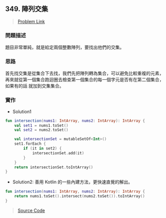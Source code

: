 ## 349. 陣列交集
> [Problem Link](https://leetcode.com/problems/intersection-of-two-arrays/) 

### 問題描述
題目非常單純，就是給定兩個整數陣列，要找出他們的交集。

### 思路
首先找交集是從集合下去找，我們先把陣列轉為集合，可以避免比較重複的元素，再來就從第一個集合跑迴圈去檢查第一個集合的每一個字元是否有在第二個集合，如果有的話 就加到交集集合。

### 實作
* Solution1

```kotlin
fun intersection(nums1: IntArray, nums2: IntArray): IntArray {
    val set1 = nums1.toSet()
    val set2 = nums2.toSet()

    val intersectionSet = mutableSetOf<Int>()
    set1.forEach {
        if (it in set2) {
            intersectionSet.add(it)
        }
    }
    return intersectionSet.toIntArray()
}

```

* Solution2: 善用 Kotlin 的一些內建方法，更快速直覺的解出。

```kotlin
fun intersection(nums1: IntArray, nums2: IntArray): IntArray {
	return nums1.toSet().intersect(nums2.toSet()).toIntArray()
}
```

> [Source Code](../solutions/src/main/kotlin/com/enginebai/leetcode/easy/Solution349.kt)


